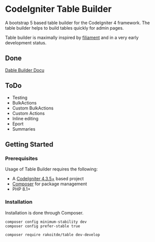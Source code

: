 # CodeIgniter Table Builder

A bootstrap 5 based table builder for the CodeIgniter 4 framework.
The table builder helps to build tables quickly for admin pages.

Table builder is maximally inspired by [filiament](https://filamentphp.com/) and in a very early development status.

## Done

[Dable Builder Docu](docs/table.md)

## ToDo

- Testing
- BulkActions
- Custom BulkActions
- Custom Actions
- Inline editing
- Eport
- Summaries

## Getting Started

### Prerequisites

Usage of Table Builder requires the following:

- A [CodeIgniter 4.3.5+](https://github.com/codeigniter4/CodeIgniter4/) based project
- [Composer](https://getcomposer.org/) for package management
- PHP 8.1+

### Installation

Installation is done through Composer.

```console
composer config minimum-stability dev
composer config prefer-stable true

composer require rakoitde/table dev-develop
```